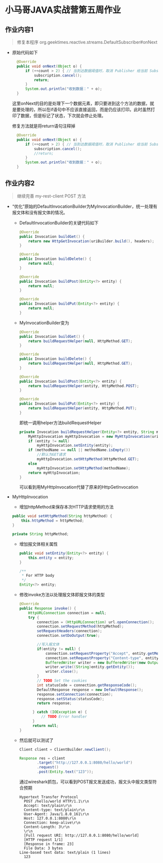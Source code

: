 # 小马哥JAVA实战营第五周作业


## 作业内容1


> 修复本程序 org.geektimes.reactive.streams.DefaultSubscriber#onNext


- 原始代码如下

  ```java
    @Override
    public void onNext(Object o) {
        if (++count > 2) { // 当到达数据阈值时，取消 Publisher 给当前 Subscriber 发送数据
            subscription.cancel();
            return;
        }
        System.out.println("收到数据：" + o);
    }
  ```

  这里onNext的目的是处理下一个数据元素，即只要进到这个方法的数据，就是要处理的，所以在if语句中不应该直接返回，而是仍应该打印。此时虽然打印了数据，但是标记了状态，下次就会停止处理。

  修复方法就是将return语句注释掉

  ```java
    @Override
    public void onNext(Object o) {
        if (++count > 2) { // 当到达数据阈值时，取消 Publisher 给当前 Subscriber 发送数据
            subscription.cancel();
            //return;
        }
        System.out.println("收到数据：" + o);
    }
  ```

## 作业内容2

> 继续完善 my-rest-client POST 方法

- “优化”原始的DefaultInvocationBuilder为MyInvocationBuilder，统一处理有报文体和没有报文体的情况。

  - DefaultInvocationBuilder的关键代码如下

    ```java
    @Override
    public Invocation buildGet() {
        return new HttpGetInvocation(uriBuilder.build(), headers);
    }

    @Override
    public Invocation buildDelete() {
        return null;
    }

    @Override
    public Invocation buildPost(Entity<?> entity) {
        return null;
    }

    @Override
    public Invocation buildPut(Entity<?> entity) {
        return null;
    }
    ```

  - MyInvocationBuilder变为

    ```java
    @Override
    public Invocation buildGet() {
        return buildRequestHelper(null, HttpMethod.GET);
    }

    @Override
    public Invocation buildDelete() {
        return buildRequestHelper(null, HttpMethod.GET);
    }

    @Override
    public Invocation buildPost(Entity<?> entity) {
        return buildRequestHelper(entity, HttpMethod.POST);
    }

    @Override
    public Invocation buildPut(Entity<?> entity) {
        return buildRequestHelper(entity, HttpMethod.PUT);
    }
    ```

    即统一调用helper方法buildRequestHelper

    ```java
    private Invocation buildRequestHelper(Entity<?> entity, String methodName){
        MyHttpInvocation myHttpInvocation = new MyHttpInvocation(uriBuilder.build(), headers);
        if (entity != null)
            myHttpInvocation.setEntity(entity);
        if (methodName == null || methodName.isEmpty())
            //默认为GET请求
            myHttpInvocation.setHttpMethod(HttpMethod.GET);
        else
            myHttpInvocation.setHttpMethod(methodName);
        return myHttpInvocation;
    }
    ```
    
    可以看到用MyHttpInvocation代替了原来的HttpGetInvocation

- MyHttpInvocation

  - 增加httpMethod来保存本次HTTP请求使用的方法

  ```java
  public void setHttpMethod(String httpMethod) {
      this.httpMethod = httpMethod;
  }

  private String httpMethod;
  ```

  - 增加报文体相关属性

    ```java
    public void setEntity(Entity<?> entity) {
        this.entity = entity;
    }

    /**
     * For HTTP body
     */
    Entity<?> entity;
    ```

  - 修改invoke方法以处理报文体即报文体的类型

    ```java
    @Override
    public Response invoke() {
        HttpURLConnection connection = null;
        try {
            connection = (HttpURLConnection) url.openConnection();
            connection.setRequestMethod(httpMethod);
            setRequestHeaders(connection);
            connection.setDoOutput(true);

            //写入报文体
            if(entity != null) {
                connection.setRequestProperty("Accept", entity.getMediaType().getType() + "/" + entity.getMediaType().getSubtype());
                connection.setRequestProperty("Content-type", entity.getMediaType().getType() + "/" + entity.getMediaType().getSubtype());
                BufferedWriter writer = new BufferedWriter(new OutputStreamWriter(connection.getOutputStream(), "UTF-8"));
                writer.write((String)entity.getEntity());
                writer.close();
            }
            // TODO Set the cookies
            int statusCode = connection.getResponseCode();
            DefaultResponse response = new DefaultResponse();
            response.setConnection(connection);
            response.setStatus(statusCode);
            return response;

          } catch (IOException e) {
              // TODO Error handler
          }
          return null;
    }
    ```
  
  - 然后就可以测试了

    ```java
    Client client = ClientBuilder.newClient();

    Response res = client
            .target("http://127.0.0.1:8080/hello/world")
            .request()
            .post(Entity.text("123"));
    ```

    通过wireshark抓包，可以看到POST报文发送成功，报文头中报文类型符合预期

    ```
    Hypertext Transfer Protocol
      POST /hello/world HTTP/1.1\r\n
      Accept: text/plain\r\n
      Content-type: text/plain\r\n
      User-Agent: Java/1.8.0_161\r\n
      Host: 127.0.0.1:8080\r\n
      Connection: keep-alive\r\n
      Content-Length: 3\r\n
      \r\n
      [Full request URI: http://127.0.0.1:8080/hello/world]
      [HTTP request 1/1]
      [Response in frame: 23]
      File Data: 3 bytes
    Line-based text data: text/plain (1 lines)
      123
    ```
